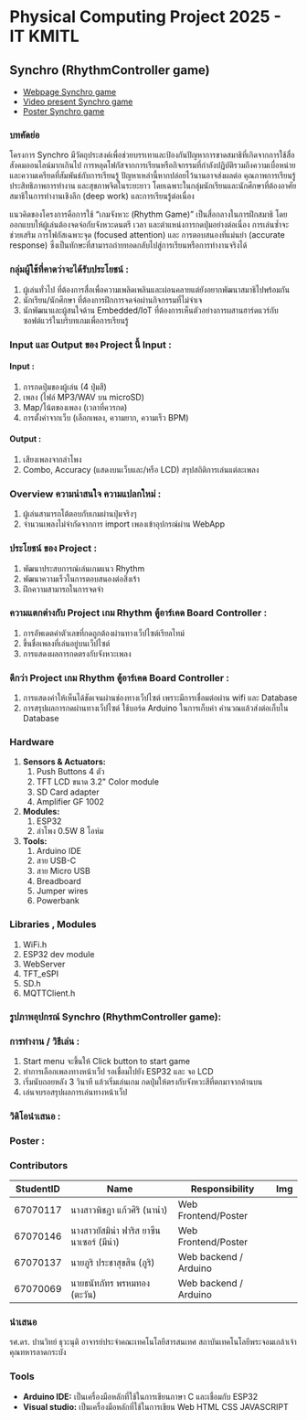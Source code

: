 # Physical Computing Project 2025 - IT KMITL

## Synchro (RhythmController game)

- [Webpage Synchro game](https://ganksterphy.github.io/Synchro/)
- [Video present Synchro game](https://youtube.com)
- [Poster Synchro game](https://youtube.com)

### บทคัดย่อ

โครงการ Synchro มีวัตถุประสงค์เพื่อช่วยบรรเทาและป้องกันปัญหาการขาดสมาธิที่เกิดจากการใช้สื่อสังคมออนไลน์มากเกินไป การหลุดโฟกัสจากการเรียนหรือกิจกรรมที่กำลังปฏิบัติรวมถึงความเบื่อหน่ายและความเครียดที่สัมพันธ์กับการเรียนรู้ ปัญหาเหล่านี้หากปล่อยไว้นานอาจส่งผลต่อ คุณภาพการเรียนรู้ ประสิทธิภาพการทำงาน และสุขภาพจิตในระยะยาว โดยเฉพาะในกลุ่มนักเรียนและนักศึกษาที่ต้องอาศัยสมาธิในการทำงานเชิงลึก (deep work) และการเรียนรู้ต่อเนื่อง

แนวคิดของโครงการคือการใช้ “เกมจังหวะ (Rhythm Game)” เป็นสื่อกลางในการฝึกสมาธิ โดยออกแบบให้ผู้เล่นต้องจดจ่อกับจังหวะดนตรี เวลา และตำแหน่งการกดปุ่มอย่างต่อเนื่อง การเล่นซ้ำจะช่วยเสริม การโฟกัสเฉพาะจุด (focused attention) และ การตอบสนองที่แม่นยำ (accurate response) ซึ่งเป็นทักษะที่สามารถถ่ายทอดกลับไปสู่การเรียนหรือการทำงานจริงได้

### กลุ่มผู้ใช้ที่คาดว่าจะได้รับประโยชน์ :
1. ผู้เล่นทั่วไป ที่ต้องการสื่อเพื่อความเพลิดเพลินและผ่อนคลายแต่ยังอยากพัฒนาสมาธิไปพร้อมกัน
2. นักเรียน/นักศึกษา ที่ต้องการฝึกการจดจ่อผ่านกิจกรรมที่ไม่จำเจ
3. นักพัฒนาและผู้สนใจด้าน Embedded/IoT ที่ต้องการเห็นตัวอย่างการผสานฮาร์ดแวร์กับซอฟต์แวร์ในบริบทเกมเพื่อการเรียนรู้

### Input และ Output ของ Project นี้ Input :
#### Input : 
1. การกดปุ่มของผู้เล่น (4 ปุ่มสี)
2. เพลง (ไฟล์ MP3/WAV บน microSD)
3. Map/โน้ตของเพลง (เวลาที่ควรกด)
4. การตั้งค่าจากเว็บ (เลือกเพลง, ความยาก, ความเร็ว BPM)
#### Output : 
1. เสียงเพลงจากลำโพง
2. Combo, Accuracy (แสดงบนเว็บและ/หรือ LCD) สรุปสถิติการเล่นแต่ละเพลง

### Overview ความน่าสนใจ ความแปลกใหม่ :
1. ผู้เล่นสามารถโต้ตอบกับเกมผ่านปุ่มจริงๆ
2. จำนวนเพลงไม่จำกัดจากการ import เพลงเข้าอุปกรณ์ผ่าน WebApp
### ประโยชน์​ ของ Project :
1. พัฒนาประสบการณ์เล่นเกมแนว Rhythm
2. พัฒนาความเร็วในการตอบสนองต่อสิ่งเร้า
3. ฝึกความสามารถในการจดจำ
### ความแตกต่างกับ Project เกม Rhythm ตู้อาร์เคด Board Controller :
1. การอัพเดตค่าตัวเลขที่กดถูกต้องผ่านทางเว็ปไซต์เรียลไทม์
2. ขึ้นชื่อเพลงที่เล่นอยู่บนเว็ปไซต์
3. การแสดงผลการกดตรงกับจังหวะเพลง
### ดีกว่า Project เกม Rhythm ตู้อาร์เคด Board Controller :
1. การแสดงค่าให้เห็นได้ชัดเจนผ่านช่องทางเว็ปไซต์ เพราะมีการเชื่อมต่อผ่าน wifi และ Database
2. การสรุปผลการกดผ่านทางเว็ปไซต์ ใช้บอร์ด Arduino ในการเก็บค่า คำนวณแล้วส่งต่อเก็บใน Database

### Hardware
1. **Sensors & Actuators:** 
    1. Push Buttons 4 ตัว 
    2. TFT LCD ขนาด 3.2" Color module
    3. SD Card adapter
    4. Amplifier GF 1002
2. **Modules:** 
    1. ESP32
    2. ลำโพง 0.5W 8 โอห์ม
3. **Tools:**  
    1. Arduino IDE
    2. สาย USB-C
    3. สาย Micro USB
    4. Breadboard
    5. Jumper wires
    6. Powerbank

### Libraries , Modules
1. WiFi.h
2. ESP32 dev module
3. WebServer
4. TFT_eSPI
5. SD.h
6. MQTTClient.h

### รูปภาพอุปกรณ์ Synchro (RhythmController game):

### การทำงาน / วิธีเล่น :
1. Start menu จะขึ้นให้ Click button to start game
2. ทำการเลือกเพลงทางหน้าเว็ป รอเชื่อมไปยัง ESP32 และ จอ LCD
3. เริ่มนับถอยหลัง 3 วินาที แล้วเริ่มเล่นเกม กดปุ่มให้ตรงกับจังหวะสีที่ตกมาจากด้านบน
4. เล่นจบรอสรุปผลการเล่นทางหน้าเว็ป
### วิดิโอนำเสนอ :

### Poster :

### Contributors

| StudentID       | Name                                  | Responsibility                      | Img                                                                             |
|----------|---------------------------------------|--------------------------------|---------------------------------------------------------------------------------|
| 67070117 | นางสาวพิชฎา แก้วศิริ (นาน่า)          | Web Frontend/Poster | |
| 67070146 | นางสาวยัสมิน่า ฟาริส ยาซีน นาเซอร์ (มีน่า) | Web Frontend/Poster | |
| 67070137 | นายภูริ ประชาสุขสิน  (ภูริ)          | Web backend / Arduino | |
| 67070069 | นายธนัทภัทร พรหมทอง (ตะวัน)        | Web backend / Arduino | |


### นำเสนอ

รศ.ดร. ปานวิทย์ ธุวะนุติ
อาจารย์ประจำคณะเทคโนโลยีสารสนเทศ สถาบันเทคโนโลยีพระจอมเกล้าเจ้าคุณทหารลาดกระบัง
### Tools
- **Arduino IDE:** เป็นเครื่องมือหลักที่ใช้ในการเขียนภาษา C และเชื่อมกับ ESP32
- **Visual studio:** เป็นเครื่องมือหลักที่ใช้ในการเขียน Web HTML CSS JAVASCRIPT
